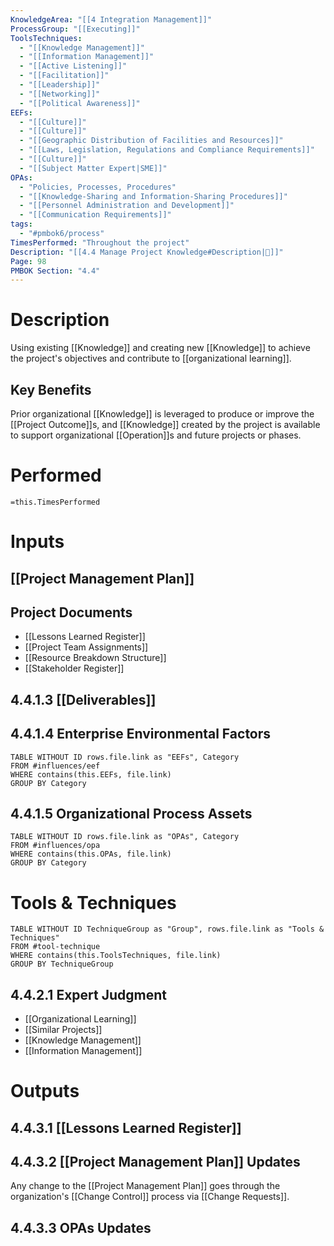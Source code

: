 ```yaml
---
KnowledgeArea: "[[4 Integration Management]]"
ProcessGroup: "[[Executing]]"
ToolsTechniques:
  - "[[Knowledge Management]]"
  - "[[Information Management]]"
  - "[[Active Listening]]"
  - "[[Facilitation]]"
  - "[[Leadership]]"
  - "[[Networking]]"
  - "[[Political Awareness]]"
EEFs:
  - "[[Culture]]"
  - "[[Culture]]"
  - "[[Geographic Distribution of Facilities and Resources]]"
  - "[[Laws, Legislation, Regulations and Compliance Requirements]]"
  - "[[Culture]]"
  - "[[Subject Matter Expert|SME]]"
OPAs:
  - "Policies, Processes, Procedures"
  - "[[Knowledge-Sharing and Information-Sharing Procedures]]"
  - "[[Personnel Administration and Development]]"
  - "[[Communication Requirements]]"
tags:
  - "#pmbok6/process"
TimesPerformed: "Throughout the project"
Description: "[[4.4 Manage Project Knowledge#Description|📝]]"
Page: 98
PMBOK Section: "4.4"
---
```

# Description
Using existing [[Knowledge]] and creating new [[Knowledge]] to achieve the project's objectives and contribute to [[organizational learning]].
## Key Benefits
Prior organizational [[Knowledge]] is leveraged to produce or improve the [[Project Outcome]]s, and [[Knowledge]] created by the project is available to support organizational [[Operation]]s and future projects or phases.
# Performed
`=this.TimesPerformed`
# Inputs
## [[Project Management Plan]]
## Project Documents
- [[Lessons Learned Register]]
- [[Project Team Assignments]]
- [[Resource Breakdown Structure]]
- [[Stakeholder Register]]
## 4.4.1.3 [[Deliverables]]
## 4.4.1.4 Enterprise Environmental Factors
```dataview
TABLE WITHOUT ID rows.file.link as "EEFs", Category
FROM #influences/eef
WHERE contains(this.EEFs, file.link)
GROUP BY Category
```
## 4.4.1.5 Organizational Process Assets
```dataview
TABLE WITHOUT ID rows.file.link as "OPAs", Category
FROM #influences/opa
WHERE contains(this.OPAs, file.link)
GROUP BY Category
```
# Tools & Techniques
```dataview
TABLE WITHOUT ID TechniqueGroup as "Group", rows.file.link as "Tools & Techniques"
FROM #tool-technique
WHERE contains(this.ToolsTechniques, file.link)
GROUP BY TechniqueGroup
```
## 4.4.2.1 Expert Judgment
- [[Organizational Learning]]
- [[Similar Projects]]
- [[Knowledge Management]]
- [[Information Management]]
# Outputs
## 4.4.3.1 [[Lessons Learned Register]]
## 4.4.3.2 [[Project Management Plan]] Updates
Any change to the [[Project Management Plan]] goes through the organization's [[Change Control]] process via [[Change Requests]].
## 4.4.3.3 OPAs Updates

